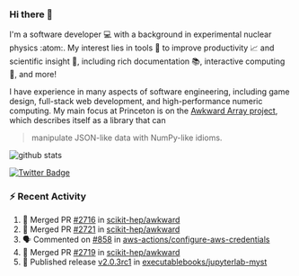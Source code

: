 ### Hi there 👋 

I'm a software developer 💻 with a background in experimental nuclear physics :atom:. My interest lies in tools :wrench: to improve productivity :chart_with_upwards_trend: and scientific insight :telescope:, including rich documentation 📚, interactive computing 🧮, and more! 

I have experience in many aspects of software engineering, including game design, full-stack web development, and high-performance numeric computing. My main focus at Princeton is on the [Awkward Array project](awkward-array.org/), which describes itself as a library that can 
> manipulate JSON-like data with NumPy-like idioms.

![github stats](https://github-readme-stats.vercel.app/api?username=agoose77&show_icons=true&hide_rank=true&hide_title=true&bg_color=30,e76445,904e95&text_color=efe3ec&icon_color=efe3ec)
<!--
**agoose77/agoose77** is a ✨ _special_ ✨ repository because its `README.md` (this file) appears on your GitHub profile.

Here are some ideas to get you started:

- 🔭 I’m currently working on ...
- 🌱 I’m currently learning ...
- 👯 I’m looking to collaborate on ...
- 🤔 I’m looking for help with ...
- 💬 Ask me about ...
- 📫 How to reach me: ...
- 😄 Pronouns: ...
- ⚡ Fun fact: ...
-->

[![Twitter Badge](https://img.shields.io/twitter/follow/agoose77?style=flat-square&logo=Twitter&logoColor=white&color=cornflowerblue)](https://twitter.com/agoose77)

### :zap: Recent Activity

<!--START_SECTION:activity-->
1. 🎉 Merged PR [#2716](https://github.com/scikit-hep/awkward/pull/2716) in [scikit-hep/awkward](https://github.com/scikit-hep/awkward)
2. 🎉 Merged PR [#2721](https://github.com/scikit-hep/awkward/pull/2721) in [scikit-hep/awkward](https://github.com/scikit-hep/awkward)
3. 🗣 Commented on [#858](https://github.com/aws-actions/configure-aws-credentials/issues/858#issuecomment-1734298783) in [aws-actions/configure-aws-credentials](https://github.com/aws-actions/configure-aws-credentials)
4. 🎉 Merged PR [#2719](https://github.com/scikit-hep/awkward/pull/2719) in [scikit-hep/awkward](https://github.com/scikit-hep/awkward)
5. 🚀 Published release [v2.0.3rc1](https://github.com/executablebooks/jupyterlab-myst/releases/tag/v2.0.3rc1) in [executablebooks/jupyterlab-myst](https://github.com/executablebooks/jupyterlab-myst)
<!--END_SECTION:activity-->
